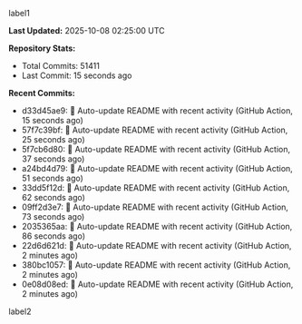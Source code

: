 
label1 
<!-- ACTIVITY_START -->
**Last Updated:** 2025-10-08 02:25:00 UTC

**Repository Stats:**
- Total Commits: 51411
- Last Commit: 15 seconds ago

**Recent Commits:**
- d33d45ae9: 🤖 Auto-update README with recent activity (GitHub Action, 15 seconds ago)
- 57f7c39bf: 🤖 Auto-update README with recent activity (GitHub Action, 25 seconds ago)
- 5f7cb6d80: 🤖 Auto-update README with recent activity (GitHub Action, 37 seconds ago)
- a24bd4d79: 🤖 Auto-update README with recent activity (GitHub Action, 51 seconds ago)
- 33dd5f12d: 🤖 Auto-update README with recent activity (GitHub Action, 62 seconds ago)
- 09ff2d3e7: 🤖 Auto-update README with recent activity (GitHub Action, 73 seconds ago)
- 2035365aa: 🤖 Auto-update README with recent activity (GitHub Action, 86 seconds ago)
- 22d6d621d: 🤖 Auto-update README with recent activity (GitHub Action, 2 minutes ago)
- 380bc1057: 🤖 Auto-update README with recent activity (GitHub Action, 2 minutes ago)
- 0e08d08ed: 🤖 Auto-update README with recent activity (GitHub Action, 2 minutes ago)
<!-- ACTIVITY_END -->

label2
